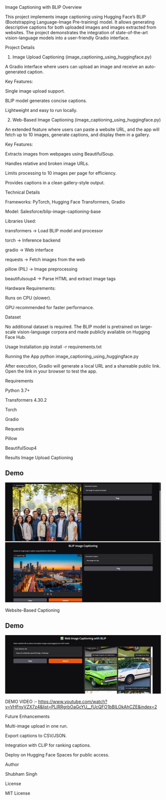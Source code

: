 Image Captioning with BLIP
Overview

This project implements image captioning using Hugging Face’s BLIP (Bootstrapping Language-Image Pre-training) model.
It allows generating descriptive captions for both uploaded images and images extracted from websites.
The project demonstrates the integration of state-of-the-art vision-language models into a user-friendly Gradio interface.

Project Details
1. Image Upload Captioning (image_captioning_using_huggingface.py)

A Gradio interface where users can upload an image and receive an auto-generated caption.

Key Features:

Single image upload support.

BLIP model generates concise captions.

Lightweight and easy to run locally.

2. Web-Based Image Captioning (image_captioning_using_huggingface.py)

An extended feature where users can paste a website URL, and the app will fetch up to 10 images, generate captions, and display them in a gallery.

Key Features:

Extracts images from webpages using BeautifulSoup.

Handles relative and broken image URLs.

Limits processing to 10 images per page for efficiency.

Provides captions in a clean gallery-style output.

Technical Details

Frameworks: PyTorch, Hugging Face Transformers, Gradio

Model: Salesforce/blip-image-captioning-base

Libraries Used:

transformers → Load BLIP model and processor

torch → Inference backend

gradio → Web interface

requests → Fetch images from the web

pillow (PIL) → Image preprocessing

beautifulsoup4 → Parse HTML and extract image tags

Hardware Requirements:

Runs on CPU (slower).

GPU recommended for faster performance.

Dataset

No additional dataset is required. The BLIP model is pretrained on large-scale vision-language corpora and made publicly available on Hugging Face Hub.

Usage
Installation
pip install -r requirements.txt

Running the App
python image_captioning_using_huggingface.py


After execution, Gradio will generate a local URL and a shareable public link.
Open the link in your browser to test the app.

Requirements

Python 3.7+

Transformers 4.30.2

Torch

Gradio

Requests

Pillow

BeautifulSoup4

Results
Image Upload Captioning
## Demo  

![Demo 1](image_captioning_image_1.png)  
![Demo 2](image_captioning_image_2.png)  


Website-Based Captioning
## Demo  
 
![Demo 3](web_based_image_captioning.png)  

DEMO VIDEO :- https://www.youtube.com/watch?v=VHFnyVZX7z4&list=PLlRRgrbOaGcYU__fUcQFO1bBILOkAhCZE&index=2

Future Enhancements

Multi-image upload in one run.

Export captions to CSV/JSON.

Integration with CLIP for ranking captions.

Deploy on Hugging Face Spaces for public access.

Author

Shubham Singh

License

MIT License
